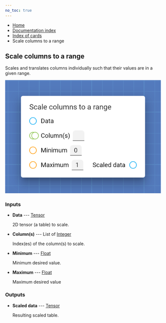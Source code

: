 ```yaml
---
no_toc: true
---
```


<ul class="breadcrumb">
    <li><a href="">Home</a></li>
    <li><a href="documentation">Documentation index</a></li>
    <li><a href="cards/">Index of cards</a></li>
    <li>Scale columns to a range</li>
</ul>

## Scale columns to a range

Scales and translates columns individually such that their values are in a given range.

!["Scale columns to a range" card](assets/img/cards/scaleColumnsToARange.png)


### Inputs


* **Data** --- [Tensor](types/Tensor)

  2D tensor (a table) to scale.

* **Column(s)** --- List of [Integer](types/Integer)

  Index(es) of the column(s) to scale.

* **Minimum** --- [Float](types/Float)

  Minimum desired value.

* **Maximum** --- [Float](types/Float)

  Maximum desired value





### Outputs


* **Scaled data** --- [Tensor](types/Tensor)

  Resulting scaled table.




